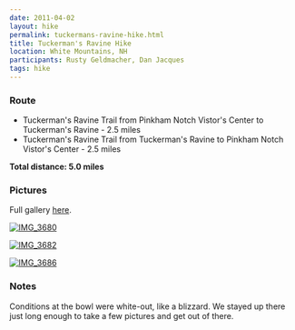 ```yaml
---
date: 2011-04-02
layout: hike
permalink: tuckermans-ravine-hike.html
title: Tuckerman's Ravine Hike
location: White Mountains, NH
participants: Rusty Geldmacher, Dan Jacques
tags: hike
---
```


### Route

  * Tuckerman's Ravine Trail from Pinkham Notch Vistor's Center to Tuckerman's Ravine - 2.5 miles
  * Tuckerman's Ravine Trail from Tuckerman's Ravine to Pinkham Notch Vistor's Center - 2.5 miles

**Total distance: 5.0 miles**

### Pictures

Full gallery [here](http://www.flickr.com/photos/geldmacher/sets/72157629504637935/with/6803841018/).

[![IMG_3680](http://farm8.staticflickr.com/7208/6803841018_69ec7a70f1.jpg)](http://www.flickr.com/photos/geldmacher/6803841018/)

[![IMG_3682](http://farm8.staticflickr.com/7203/6803841802_e4d6c1f5ce.jpg)](http://www.flickr.com/photos/geldmacher/6803841802/)

[![IMG_3686](http://farm8.staticflickr.com/7204/6803846288_cd0dd1d195.jpg)](http://www.flickr.com/photos/geldmacher/6803846288/)

### Notes

Conditions at the bowl were white-out, like a blizzard. We stayed up there just long enough to take a few pictures and get out of there.
